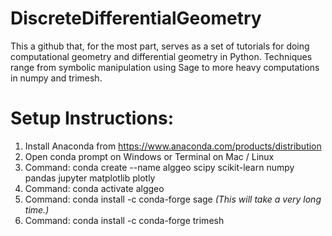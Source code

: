 # DiscreteDifferentialGeometry
This a github that, for the most part, serves as a set of tutorials for doing computational geometry and differential geometry in Python. Techniques range from symbolic manipulation using Sage to more heavy computations in numpy and trimesh. 

# Setup Instructions: 
1. Install Anaconda from https://www.anaconda.com/products/distribution
2. Open conda prompt on Windows or Terminal on Mac / Linux
3. Command: conda create --name alggeo scipy scikit-learn numpy pandas jupyter matplotlib plotly
4. Command: conda activate alggeo 
5. Command: conda install -c conda-forge sage *(This will take a very long time.)*
6. Command: conda install -c conda-forge trimesh

